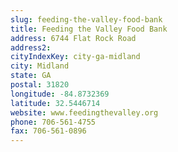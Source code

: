 ```yaml
---
slug: feeding-the-valley-food-bank
title: Feeding the Valley Food Bank
address: 6744 Flat Rock Road
address2: 
cityIndexKey: city-ga-midland
city: Midland
state: GA
postal: 31820
longitude: -84.8732369
latitude: 32.5446714
website: www.feedingthevalley.org
phone: 706-561-4755
fax: 706-561-0896
---
```

